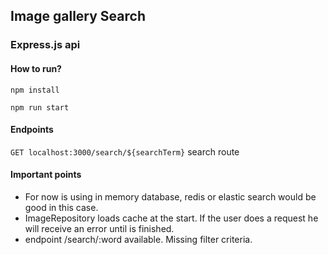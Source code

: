 ## Image gallery Search

### Express.js api  

#### How to run?  
`npm install`   

`npm run start`

#### Endpoints

`GET localhost:3000/search/${searchTerm}` search route


#### Important points

- For now is using in memory database, redis or elastic search would be good in this case.
- ImageRepository loads cache at the start. If the user does a request he will receive an error until is finished.
- endpoint /search/:word available. Missing filter criteria.
